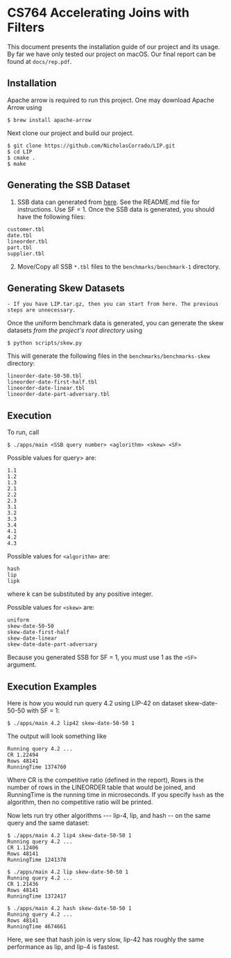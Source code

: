 # CS764 Accelerating Joins with Filters

This document presents the installation guide of our project and its usage. By far we have only tested our project on macOS.
Our final report can be found at `docs/rep.pdf`.

## Installation

Apache arrow is required to run this project. One may download Apache Arrow using

```
$ brew install apache-arrow
```

Next clone our project and build our project. 

```
$ git clone https://github.com/NicholasCorrado/LIP.git
$ cd LIP
$ cmake .
$ make
```
## Generating the SSB Dataset

1. SSB data can generated from [here](https://github.com/UWQuickstep/SQL-benchmark-data-generator/tree/master/ssbgen). See the README.md file for instructions. Use SF = 1. Once the SSB data is generated, you should have the following files:
```
customer.tbl
date.tbl
lineorder.tbl
part.tbl
supplier.tbl
```
2. Move/Copy all SSB `*.tbl` files to the `benchmarks/benchmark-1` directory. 

## Generating Skew Datasets

```
- If you have LIP.tar.gz, then you can start from here. The previous steps are unnecessary.
```

Once the uniform benchmark data is generated, you can generate the skew datasets *from the project's root directory* using
```
$ python scripts/skew.py
```
This will generate the following files in the `benchmarks/benchmarks-skew` directory:

```
lineorder-date-50-50.tbl
lineorder-date-first-half.tbl
lineorder-date-linear.tbl
lineorder-date-part-adversary.tbl
```

## Execution
To run, call

```
$ ./apps/main <SSB query number> <aglorithm> <skew> <SF> 
```

Possible values for query> are:
  
```
1.1
1.2
1.3
2.1
2.2
2.3
3.1
3.2
3.3
3.4
4.1
4.2
4.3
```

Possible values for `<algorithm>` are:
  
```
hash
lip
lipk
```

where k can be substituted by any positive integer.

Possible values for `<skew>` are:

```
uniform
skew-date-50-50
skew-date-first-half
skew-date-linear
skew-date-date-part-adversary
```

Because you generated SSB for SF = 1, you must use 1 as the `<SF>` argument.

## Execution Examples

Here is how you would run query 4.2 using LIP-42 on dataset skew-date-50-50 with SF = 1:

```
$ ./apps/main 4.2 lip42 skew-date-50-50 1
```

The output will look something like 

```
Running query 4.2 ...
CR 1.22494
Rows 48141
RunningTime 1374760
```
Where CR is the competitive ratio (defined in the report), Rows is the number of rows in the LINEORDER table that would be joined, and RunningTime is the running time in microseconds. If you specify `hash` as the algorithm, then no competitive ratio will be printed.

Now lets run try other algorithms --- lip-4, lip, and hash -- on the same query and the same dataset:

```
$ ./apps/main 4.2 lip4 skew-date-50-50 1
Running query 4.2 ...
CR 1.12406
Rows 48141
RunningTime 1241378
```
```
$ ./apps/main 4.2 lip skew-date-50-50 1
Running query 4.2 ...
CR 1.21436
Rows 48141
RunningTime 1372417
```

```
$ ./apps/main 4.2 hash skew-date-50-50 1
Running query 4.2 ...
Rows 48141
RunningTime 4674661
```

Here, we see that hash join is very slow, lip-42 has roughly the same performance as lip, and lip-4 is fastest.
